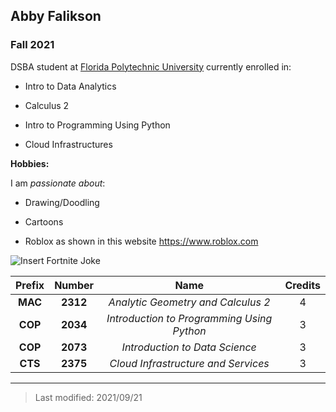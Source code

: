 ## Abby Falikson

### Fall 2021

DSBA student at [Florida Polytechnic University](https://www.floridapoly.edu) currently enrolled in: 

- Intro to Data Analytics 

- Calculus 2

- Intro to Programming Using Python 

- Cloud Infrastructures

**Hobbies:**

I am _passionate about_: 

- Drawing/Doodling

- Cartoons

- Roblox as shown in this website <https://www.roblox.com>

![Insert Fortnite Joke](https://c.tenor.com/7moFdeJ9MhUAAAAM/roblox-dancing.gif)

|Prefix     |Number    |Name                                      |  Credits  |
|:---------:|:--------:|:----------------------------------------:|:---------:|
| **MAC**   |**2312**  | *Analytic Geometry and Calculus 2*       |    4      |
|**COP**    |**2034**  |*Introduction to Programming Using Python*|   3       |
|**COP**    |**2073**  |*Introduction to Data Science*            |     3     |
|**CTS**    |**2375**  |*Cloud Infrastructure and Services*       |      3    |

***

> Last modified: 2021/09/21
